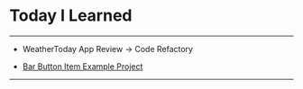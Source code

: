 # Today I Learned

---

- WeatherToday App Review -> Code Refactory

- [Bar Button Item Example Project](https://github.com/VincentGeranium/edwithStudy-project-5/tree/master/Leacture-4-3)

---
